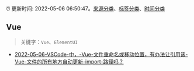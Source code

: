 :alarm_clock: 更新时间: 2022-05-06 06:50:47。[来源分类](../README.md)、[标签分类](../TAGS.md)、[时间分类](../TIMELINE.md)

## Vue


> 关键字：`Vue`、`ElementUI`



- [2022-05-06-VSCode-中，-Vue-文件重命名或移动位置，有办法让引用该-Vue-文件的所有地方自动更新-import-路径吗？](https://www.v2ex.com/t/851166) 